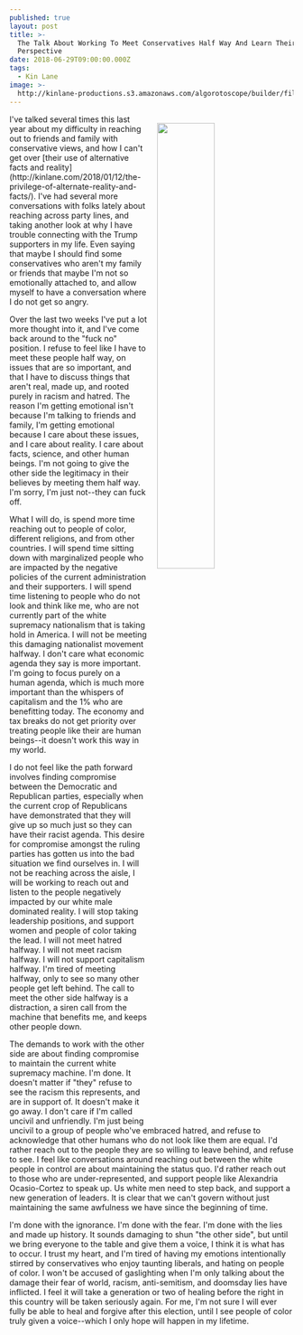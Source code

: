 ```yaml
---
published: true
layout: post
title: >-
  The Talk About Working To Meet Conservatives Half Way And Learn Their
  Perspective
date: 2018-06-29T09:00:00.000Z
tags:
  - Kin Lane
image: >-
  http://kinlane-productions.s3.amazonaws.com/algorotoscope/builder/filtered/76_73_800_500_0_max_0_-5_-1.jpg
---
```

<p><img src="{{ page.image }}" width="45%" align="right" style="padding: 15px;" /></p>I've talked several times this last year about my difficulty in reaching out to friends and family with conservative views, and how I can't get over [their use of alternative facts and reality](http://kinlane.com/2018/01/12/the-privilege-of-alternate-reality-and-facts/). I've had several more conversations with folks lately about reaching across party lines, and taking another look at why I have trouble connecting with the Trump supporters in my life. Even saying that maybe I should find some conservatives who aren't my family or friends that maybe I'm not so emotionally attached to, and allow myself to have a conversation where I do not get so angry.

Over the last two weeks I've put a lot more thought into it, and I've come back around to the "fuck no" position. I refuse to feel like I have to meet these people half way, on issues that are so important, and that I have to discuss things that aren't real, made up, and rooted purely in racism and hatred. The reason I'm getting emotional isn't because I'm talking to friends and family, I'm getting emotional because I care about these issues, and I care about reality. I care about facts, science, and other human beings. I'm not going to give the other side the legitimacy in their believes by meeting them half way. I'm sorry, I'm just not--they can fuck off. 

What I will do, is spend more time reaching out to people of color, different religions, and from other countries. I will spend time sitting down with marginalized people who are impacted by the negative policies of the current administration and their supporters. I will spend time listening to people who do not look and think like me, who are not currently part of the white supremacy nationalism that is taking hold in America. I will not be meeting this damaging nationalist movement halfway. I don't care what economic agenda they say is more important. I'm going to focus purely on a human agenda, which is much more important than the whispers of capitalism and the 1% who are benefitting today. The economy and tax breaks do not get priority over treating people like their are human beings--it doesn't work this way in my world.

I do not feel like the path forward involves finding compromise between the Democratic and Republican parties, especially when the current crop of Republicans have demonstrated that they will give up so much just so they can have their racist agenda. This desire for compromise amongst the ruling parties has gotten us into the bad situation we find ourselves in. I will not be reaching across the aisle, I will be working to reach out and listen to the people negatively impacted by our white male dominated reality. I will stop taking leadership positions, and support women and people of color taking the lead. I will not meet hatred halfway. I will not meet racism halfway. I will not support capitalism halfway. I'm tired of meeting halfway, only to see so many other people get left behind. The call to meet the other side halfway is a distraction, a siren call from the machine that benefits me, and keeps other people down.

The demands to work with the other side are about finding compromise to maintain the current white supremacy machine. I'm done. It doesn't matter if "they" refuse to see the racism this represents, and are in support of. It doesn't make it go away. I don't care if I'm called uncivil and unfriendly. I'm just being uncivil to a group of people who've embraced hatred, and refuse to acknowledge that other humans who do not look like them are equal. I'd rather reach out to the people they are so willing to leave behind, and refuse to see. I feel like conversations around reaching out between the white people in control are about maintaining the status quo. I'd rather reach out to those who are under-represented, and support people like Alexandria Ocasio-Cortez to speak up. Us white men need to step back, and support a new generation of leaders. It is clear that we can't govern without just maintaining the same awfulness we have since the beginning of time.

I'm done with the ignorance. I'm done with the fear. I'm done with the lies and made up history. It sounds damaging to shun "the other side", but until we bring everyone to the table and give them a voice, I think it is what has to occur. I trust my heart, and I'm tired of having my emotions intentionally stirred by conservatives who enjoy taunting liberals, and hating on people of color. I won't be accused of gaslighting when I'm only talking about the damage their fear of world, racism, anti-semitism, and doomsday lies have inflicted. I feel it will take a generation or two of healing before the right in this country will be taken seriously again. For me, I'm not sure I will ever fully be able to heal and forgive after this election, until I see people of color truly given a voice--which I only hope will happen in my lifetime.
